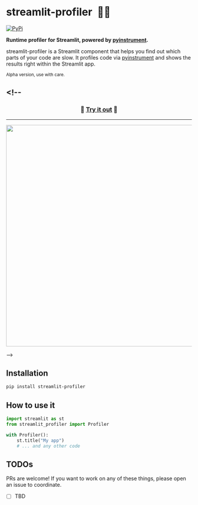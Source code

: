 # streamlit-profiler &nbsp;🏄🏼

[![PyPi](https://img.shields.io/pypi/v/streamlit-profiler)](https://pypi.org/project/streamlit-profiler/)

**Runtime profiler for Streamlit, powered by [pyinstrument](https://github.com/joerick/pyinstrument).**

streamlit-profiler is a Streamlit component that helps you find out which parts of your
code are slow. It profiles code via [pyinstrument](https://github.com/joerick/pyinstrument)
and shows the results right within the Streamlit app.

<sup>Alpha version, use with care.</sup>

## <!--

<h3 align="center">
  🎉 <a href="https://github.com/jrieke/streamlit-profiler">Try it out</a> 🎉
</h3>

---

<p align="center">
    <a href="https://github.com/jrieke/readme-template"><img src="demo.gif" width=600></a>
</p>
-->

## Installation

```bash
pip install streamlit-profiler
```

## How to use it

```python
import streamlit as st
from streamlit_profiler import Profiler

with Profiler():
    st.title("My app")
    # ... and any other code
```

## TODOs

PRs are welcome! If you want to work on any of these things, please open an issue to coordinate.

- [ ] TBD

